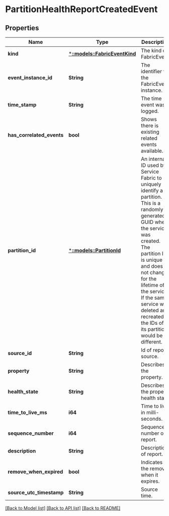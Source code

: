 # PartitionHealthReportCreatedEvent

## Properties
Name | Type | Description | Notes
------------ | ------------- | ------------- | -------------
**kind** | [***::models::FabricEventKind**](FabricEventKind.md) | The kind of FabricEvent. | [default to null]
**event_instance_id** | **String** | The identifier for the FabricEvent instance. | [default to null]
**time_stamp** | **String** | The time event was logged. | [default to null]
**has_correlated_events** | **bool** | Shows there is existing related events available. | [optional] [default to null]
**partition_id** | [***::models::PartitionId**](PartitionId.md) | An internal ID used by Service Fabric to uniquely identify a partition. This is a randomly generated GUID when the service was created. The partition ID is unique and does not change for the lifetime of the service. If the same service was deleted and recreated the IDs of its partitions would be different. | [default to null]
**source_id** | **String** | Id of report source. | [default to null]
**property** | **String** | Describes the property. | [default to null]
**health_state** | **String** | Describes the property health state. | [default to null]
**time_to_live_ms** | **i64** | Time to live in milli-seconds. | [default to null]
**sequence_number** | **i64** | Sequence number of report. | [default to null]
**description** | **String** | Description of report. | [default to null]
**remove_when_expired** | **bool** | Indicates the removal when it expires. | [default to null]
**source_utc_timestamp** | **String** | Source time. | [default to null]

[[Back to Model list]](../README.md#documentation-for-models) [[Back to API list]](../README.md#documentation-for-api-endpoints) [[Back to README]](../README.md)


